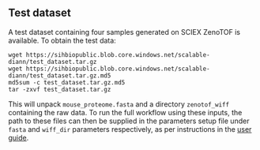 ## Test dataset

A test dataset containing four samples generated on SCIEX ZenoTOF is available. To obtain the test data:

```
wget https://sihbiopublic.blob.core.windows.net/scalable-diann/test_dataset.tar.gz
wget https://sihbiopublic.blob.core.windows.net/scalable-diann/test_dataset.tar.gz.md5
md5sum -c test_dataset.tar.gz.md5
tar -zxvf test_dataset.tar.gz
```
This will unpack `mouse_proteome.fasta` and a directory `zenotof_wiff` containing the raw data. To run the full workflow using these inputs, the path to these files can then be supplied in the parameters setup file under `fasta` and `wiff_dir` parameters respectively, as per instructions in the [user guide](./detailed-user-guide.md/#0-parameter-setup).